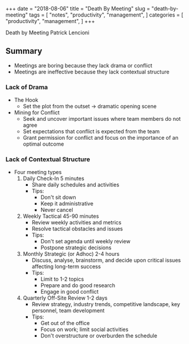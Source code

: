 +++
date = "2018-08-06"
title = "Death By Meeting"
slug = "death-by-meeting"
tags = [
    "notes",
    "productivity",
    "management",
]
categories = [
    "productivity",
    "management",
]
+++

Death by Meeting
Patrick Lencioni

## Summary

* Meetings are boring because they lack drama or conflict
* Meetings are ineffective because they lack contextual structure

### Lack of Drama

* The Hook
    * Set the plot from the outset &rarr; dramatic opening scene
* Mining for Conflict
    * Seek and uncover important issues where team members do not agree
    * Set expectations that conflict is expected from the team
    * Grant permission for conflict and focus on the importance of an optimal outcome

### Lack of Contextual Structure

* Four meeting types
    1. Daily Check-In               5 minutes
        * Share daily schedules and activities
        * Tips:
            * Don't sit down
            * Keep it administrative
            * Never cancel
    2. Weekly Tactical              45-90 minutes
        * Review weekly activities and metrics
        * Resolve tactical obstacles and issues
        * Tips:
            * Don't set agenda until weekly review
            * Postpone strategic decisions
    3. Monthly Strategic (or Adhoc) 2-4 hours
        * Discuss, analyse, brainstorm, and decide upon critical issues affecting long-term success
        * Tips:
            * Limit to 1-2 topics
            * Prepare and do good research
            * Engage in good conflict
    4. Quarterly Off-Site Review    1-2 days
        * Review strategy, industry trends, competitive landscape, key personnel, team development
        * Tips:
            * Get out of the office
            * Focus on work; limit social activities
            * Don't overstructure or overburden the schedule

